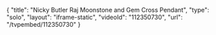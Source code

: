 {
    "title": "Nicky Butler Raj Moonstone and Gem Cross Pendant",
    "type": "solo",
    "layout": "iframe-static",
    "videoId": "112350730",
    "url": "\/tvpembed\/112350730"
}